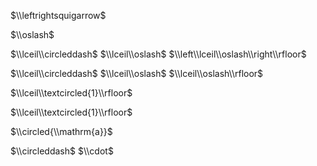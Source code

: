 $\\leftrightsquigarrow$

$\\oslash$

$\\lceil\\circleddash$ $\\lceil\\oslash$ $\\left\\lceil\\oslash\\right\\rfloor$

$\\lceil\\circleddash$ $\\lceil\\oslash$ $\\lceil\\oslash\\rfloor$

$\\lceil\\textcircled{1}\\rfloor$

$\\lceil\\textcircled{1}\\rfloor$

$\\circled{\\mathrm{a}}$

$\\circleddash$ $\\cdot$